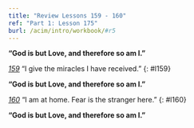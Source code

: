 ```yaml
---
title: "Review Lessons 159 - 160"
ref: "Part 1: Lesson 175"
burl: /acim/intro/workbook/#r5
---
```


**“God is but Love, and therefore so am I.”**

[*159*](/acim/workbook/l159/?r=1) “I give the miracles I have received.”
{: #l159}

**“God is but Love, and therefore so am I.”**

[*160*](/acim/workbook/l160/?r=1) “I am at home. Fear is the stranger here.”
{: #l160}

**“God is but Love, and therefore so am I.”**

